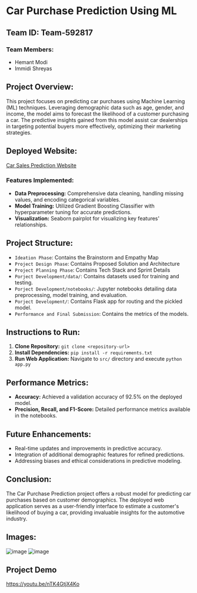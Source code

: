 # Car Purchase Prediction Using ML

## Team ID: Team-592817

### Team Members:
- Hemant Modi
- Immidi Shreyas

## Project Overview:
This project focuses on predicting car purchases using Machine Learning (ML) techniques. Leveraging demographic data such as age, gender, and income, the model aims to forecast the likelihood of a customer purchasing a car. The predictive insights gained from this model assist car dealerships in targeting potential buyers more effectively, optimizing their marketing strategies.

## Deployed Website:
[Car Sales Prediction Website](https://carsalespredict.onrender.com/)

### Features Implemented:
- **Data Preprocessing:** Comprehensive data cleaning, handling missing values, and encoding categorical variables.
- **Model Training:** Utilized Gradient Boosting Classifier with hyperparameter tuning for accurate predictions.
- **Visualization:** Seaborn pairplot for visualizing key features' relationships.

## Project Structure:
- `Ideation Phase`: Contains the Brainstorm and Empathy Map
- `Project Design Phase`: Contains Proposed Solution and Architecture
- `Project Planning Phase`: Contains Tech Stack and Sprint Details
- `Porject Development/data/`: Contains datasets used for training and testing.
- `Porject Development/notebooks/`: Jupyter notebooks detailing data preprocessing, model training, and evaluation.
- `Porject Development/`: Contains Flask app for routing and the pickled model.
- `Performance and Final Submission`: Contains the metrics of the models.

## Instructions to Run:
1. **Clone Repository:** `git clone <repository-url>`
2. **Install Dependencies:** `pip install -r requirements.txt`
3. **Run Web Application:** Navigate to `src/` directory and execute `python app.py`

## Performance Metrics:
- **Accuracy:** Achieved a validation accuracy of 92.5% on the deployed model.
- **Precision, Recall, and F1-Score:** Detailed performance metrics available in the notebooks.

## Future Enhancements:
- Real-time updates and improvements in predictive accuracy.
- Integration of additional demographic features for refined predictions.
- Addressing biases and ethical considerations in predictive modeling.

## Conclusion:
The Car Purchase Prediction project offers a robust model for predicting car purchases based on customer demographics. The deployed web application serves as a user-friendly interface to estimate a customer's likelihood of buying a car, providing invaluable insights for the automotive industry.

## Images:
![image](https://github.com/smartinternz02/SI-GuidedProject-611318-1698393972/assets/90129538/af8f685b-fea0-4b6f-a52f-6d0b4a9cb353)
![image](https://github.com/smartinternz02/SI-GuidedProject-611318-1698393972/assets/90129538/61ad7b54-0ba0-446d-82db-6db370b9295b)

## Project Demo
https://youtu.be/nTK4GtjX4Ko


